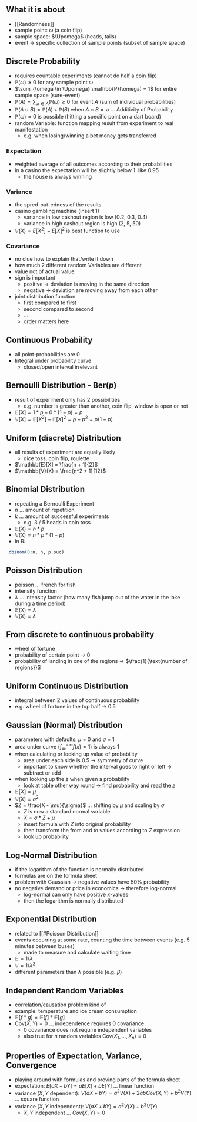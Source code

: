 ## What it is about
- [[Randomness]]
- sample point: $\omega$ (a coin flip)
- sample space: $\Upomega$ (heads, tails)
- event -> specific collection of sample points (subset of sample space)

## Discrete Probability
- requires countable experiments (cannot do half a coin flip)
- $\mathbb{P}(\omega) \geq 0$ for any sample point $\omega$
- $\sum_{\omega \in \Upomega} \mathbb{P}(\omega) = 1$ for entire sample space (sure-event)
- $\mathbb{P}(A) = \sum_{\omega \in A} \mathbb{P}(\omega) \geq 0$ for event $A$ (sum of individual probabilities)
- $\mathbb{P}(A \cup B) = \mathbb{P}(A) + \mathbb{P}(B)$ when $A \cap B = \emptyset$ ... Additivity of Probability
- $\mathbb{P}(\omega) = 0$ is possible (hitting a specific point on a dart board)
- random Variable: function mapping result from experiment to real manifestation
	- e.g. when losing/winning a bet money gets transferred

### Expectation
- weighted average of all outcomes according to their probabilities
- in a casino the expectation will be slightly below 1. like 0.95
	- the house is always winning

### Variance
- the spred-out-edness of the results
- casino gambling machine (insert 1)
	- variance in low cashout region is low (0.2, 0.3, 0.4)
	- variance in high cashout region is high (2, 5, 50)
- $\mathbb{V}(X) = E[X^2] - E[X]^2$ is best function to use

### Covariance
- no clue how to explain that/write it down
- how much 2 different random Variables are different
- value not of actual value
- sign is important
	- positive -> deviation is moving in the same direction
	- negative -> deviation are moving away from each other
- joint distribution function
	- first compared to first
	- second compared to second
	- ...
	- order matters here

## Continuous Probability
- all point-probabilities are 0
- Integral under probability curve
	- closed/open interval irrelevant

## Bernoulli Distribution - $\text{Ber}(p)$
- result of experiment only has 2 possibilities
	- e.g. number is greater than another, coin flip, window is open or not
- $\mathbb{E}[X] = 1 * p + 0 * (1-p) = p$
- $\mathbb{V}[X] = \mathbb{E}[X^2] - \mathbb{E}[X]^2 = p - p^2 = p(1 - p)$

## Uniform (discrete) Distribution
- all results of experiment are equally likely
	- dice toss, coin flip, roulette
- $\mathbb{E}[X] = \frac{n + 1}{2}$ 
- $\mathbb{V}(X) = \frac{n^2 + 1}{12}$ 

## Binomial Distribution
- repeating a Bernoulli Experiment
- $n$ ... amount of repetition
- $k$ ... amount of successful experiments
	- e.g. 3 / 5 heads in coin toss
- $\mathbb{E}(X) = n*p$
- $\mathbb{V}(X) = n*p*(1-p)$
- in R:
```R
 dbinom(0:n, n, p.suc)
```

## Poisson Distribution
- poisson ... french for fish
- intensity function
- $\lambda$ ... intensity factor (how many fish jump out of the water in the lake during a time period)
- $\mathbb{E}(X) = \lambda$
- $\mathbb{V}(X) = \lambda$

## From discrete to continuous probability
- wheel of fortune
- probability of certain point -> 0
- probability of landing in one of the regions -> $\frac{1}{\text{number of regions}}$

## Uniform Continuous Distribution
- integral between 2 values of continuous probability
- e.g. wheel of fortune in the top half -> 0.5

## Gaussian (Normal) Distribution
- parameters with defaults: $\mu$ = 0 and $\sigma$ = 1 
- area under curve ($\int_{\infty}^{-\infty} f(x) = 1$) is always 1
- when calculating or looking up value of probability
	- area under each side is 0.5 -> symmetry of curve
	- important to know whether the interval goes to right or left -> subtract or add
- when looking up the $z$ when given a probability
	- look at table other way round -> find probability and read the $z$
- $\mathbb{E}[X] = \mu$
-  $\mathbb{V}(X) = \sigma^2$
- $Z = \frac{X - \mu}{\sigma}$ ... shifting by $\mu$ and scaling by $\sigma$
	- $Z$ is now a standard normal variable
	- $X = \sigma * Z + \mu$
	- insert formula with $Z$ into original probability
	- then transform the from and to values according to $Z$ expression
	- look up probability

## Log-Normal Distribution
- if the logarithm of the function is normally distributed
- formulas are on the formula sheet
- problem with Gaussian -> negative values have 50% probability
- no negative demand or price in economics -> therefore log-normal
	- log-normal can only have positive $x$-values
	- then the logarithm is normally distributed

## Exponential Distribution
- related to [[#Poisson Distribution]]
- events occurring at some rate, counting the time between events (e.g. 5 minutes between buses)
	- made to measure and calculate waiting time
- $\mathbb{E} = 1/\lambda$
- $\mathbb{V} = 1/\lambda^2$
- different parameters than $\lambda$ possible (e.g. $\beta$)

## Independent Random Variables
- correlation/causation problem kind of
- example: temperature and ice cream consumption
- $\mathbb{E}[f * g] = \mathbb{E}[f] * \mathbb{E}[g]$
- $\text{Cov}(X, Y) = 0$  ... independence requires 0 covariance
	- 0 covariance does not require independent variables
	- also true for $n$ random variables $\text{Cov}(X_1, ..., X_n) = 0$

## Properties of Expectation, Variance, Convergence
- playing around with formulas and proving parts of the formula sheet
- expectation: $E[aX + bY] = aE[X] + bE[Y]$ ... linear function
- variance ($X,Y$ dependent): $V(aX + bY) = a^2V(X) + 2abCov(X, Y) + b^2V(Y)$ ... square function
- variance ($X,Y$ independent): $V(aX + bY) = a^2V(X) + b^2V(Y)$
	- $X,Y$ independent ... $Cov(X, Y) = 0$
